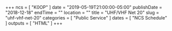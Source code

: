 +++
ncs = [ "K0OP" ]
date = "2019-05-19T21:00:00-05:00"
publishDate = "2018-12-18"
endTime = ""
location = ""
title = "UHF/VHF Net 20"
slug = "uhf-vhf-net-20"
categories = [ "Public Service" ]
dates = [ "NCS Schedule" ]
outputs = [ "HTML" ]
+++
